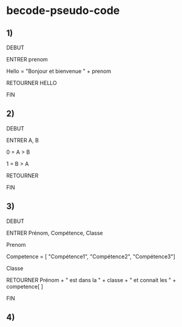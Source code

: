 # becode-pseudo-code
## 1) 
DEBUT

ENTRER prenom

Hello = "Bonjour et bienvenue " + prenom 

RETOURNER HELLO

FIN

## 2)
DEBUT 

ENTRER A, B

0 = A > B

1 = B > A

RETOURNER

FIN

## 3) 

DEBUT

ENTRER Prénom, Compétence, Classe

Prenom

Competence = [ "Compétence1", "Compétence2", "Compétence3"]

Classe 

RETOURNER Prénom + " est dans la " + classe + " et connait les "  + competence[ ] 


FIN

## 4)

